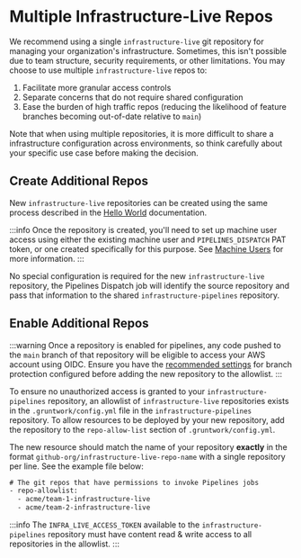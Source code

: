 # Multiple Infrastructure-Live Repos

We recommend using a single `infrastructure-live` git repository for managing your organization's infrastructure.
Sometimes, this isn't possible due to team structure, security requirements, or other limitations.
You may choose to use multiple `infrastructure-live` repos to:

1. Facilitate more granular access controls
1. Separate concerns that do not require shared configuration
1. Ease the burden of high traffic repos (reducing the likelihood of feature branches becoming out-of-date relative to `main`)

Note that when using multiple repositories, it is more difficult to share a infrastructure configuration across environments,
so think carefully about your specific use case before making the decision.


## Create Additional Repos

New `infrastructure-live` repositories can be created using the same process described in the
[Hello World](../hello-world#setting-up-the-repositories) documentation.

:::info
Once the repository is created, you'll need to set up machine user access using either the existing machine user and `PIPELINES_DISPATCH` PAT token,
or one created specifically for this purpose. See [Machine Users](machine-users) for more information.
:::

No special configuration is required for the new `infrastructure-live` repository,
the Pipelines Dispatch job will identify the source repository and pass that information
to the shared `infrastructure-pipelines` repository.

## Enable Additional Repos

:::warning
Once a repository is enabled for pipelines, any code pushed to the `main` branch of that repository will be eligible to access your
AWS account using OIDC. Ensure you have the [recommended settings](branch-protection) for branch protection configured before adding the new
repository to the allowlist.
:::

To ensure no unauthorized access is granted to your `infrastructure-pipelines` repository,
an allowlist of `infrastructure-live` repositories exists in the `.gruntwork/config.yml` file in the `infrastructure-pipelines` repository.
To allow resources to be deployed by your new repository,
add the repository to the `repo-allow-list` section of `.gruntwork/config.yml`.

The new resource should match the name of your repository **exactly** in the format
`github-org/infrastructure-live-repo-name` with a single repository per line. See the example file below:

```txt title=infrastructure-pipelines/.gruntwork/config.yml
# The git repos that have permissions to invoke Pipelines jobs
- repo-allowlist:
  - acme/team-1-infrastructure-live
  - acme/team-2-infrastructure-live
```

:::info
The `INFRA_LIVE_ACCESS_TOKEN` available to the `infrastructure-pipelines` repository must have content read & write access to all repositories in the allowlist.
:::
